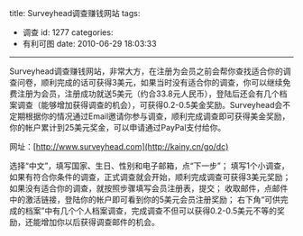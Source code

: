 title: Surveyhead调查赚钱网站
tags:
  - 调查
id: 1277
categories:
  - 有利可图
date: 2010-06-29 18:03:33
---

Surveyhead调查赚钱网站，非常大方，在注册为会员之前会帮你查找适合你的调查问卷，顺利完成的话可获得3美元，如果当时没有适合你的调查，你可以继续免费注册为会员，注册成功就送5美元（约合33.8元人民币），登陆后还会有几个档案调查（能够增加获得调查的机会），可获得0.2-0.5美金奖励。Surveyhead会不定期根据你的情况通过Email邀请你参与调查，顺利完成调查即可获得美金奖励，你的帐户累计到25美元奖金，可以申请通过PayPal支付给你。

网址：[http://www.surveyhead.com](http://kainy.cn/go/dc)

选择“中文”，填写国家、生日、性别和电子邮箱，点“下一步”；
填写1个小调查，如果有符合你条件的调查，正式调查就会开始，顺利完成调查可获得3美元奖励；
如果没有适合你的调查，就按照步骤填写会员注册表，提交；
收取邮件，点邮件中的激活链接，登陆你的帐户即可看到你的5美元会员注册奖励；
右下角“可供完成的档案”中有几个个人档案调查，完成调查不但可以获得0.2-0.5美元不等的奖励，还能增加你以后获得调查邮件的机会。